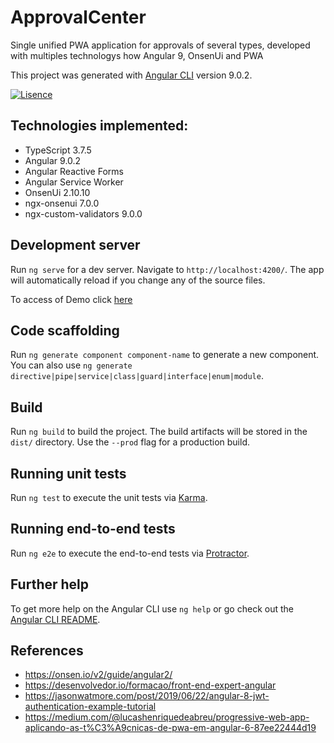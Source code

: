 # ApprovalCenter

Single unified PWA application for approvals of several types, developed with multiples technologys how Angular 9, OnsenUi and PWA

This project was generated with [Angular CLI](https://github.com/angular/angular-cli) version 9.0.2.

[![Lisence](https://img.shields.io/github/license/OliveiraMarcos/BaseFoundationProject)](LICENSE)

## Technologies implemented:

- TypeScript 3.7.5
- Angular 9.0.2
 - Angular Reactive Forms
 - Angular Service Worker
- OnsenUi 2.10.10
- ngx-onsenui 7.0.0
- ngx-custom-validators 9.0.0

## Development server

Run `ng serve` for a dev server. Navigate to `http://localhost:4200/`. The app will automatically reload if you change any of the source files.

To access of Demo click [here](https://oliveiramarcos.github.io/ApprovalCenterPWA/)



## Code scaffolding

Run `ng generate component component-name` to generate a new component. You can also use `ng generate directive|pipe|service|class|guard|interface|enum|module`.

## Build

Run `ng build` to build the project. The build artifacts will be stored in the `dist/` directory. Use the `--prod` flag for a production build.

## Running unit tests

Run `ng test` to execute the unit tests via [Karma](https://karma-runner.github.io).

## Running end-to-end tests

Run `ng e2e` to execute the end-to-end tests via [Protractor](http://www.protractortest.org/).

## Further help

To get more help on the Angular CLI use `ng help` or go check out the [Angular CLI README](https://github.com/angular/angular-cli/blob/master/README.md).


## References

- https://onsen.io/v2/guide/angular2/
- https://desenvolvedor.io/formacao/front-end-expert-angular
- https://jasonwatmore.com/post/2019/06/22/angular-8-jwt-authentication-example-tutorial
- https://medium.com/@lucashenriquedeabreu/progressive-web-app-aplicando-as-t%C3%A9cnicas-de-pwa-em-angular-6-87ee22444d19
